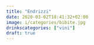 ```yaml
---
title: "Endrizzi"
date: 2020-03-02T18:41:32+02:00
image: i/categories/bibite.jpg
drinkscategories: ["vini"] 
draft: true
---
```


